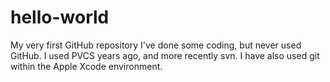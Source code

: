 hello-world
===========

My very first GitHub repository
I've done some coding, but never used GitHub.
I used PVCS years ago, and more recently svn.
I have also used git within the Apple Xcode environment.
